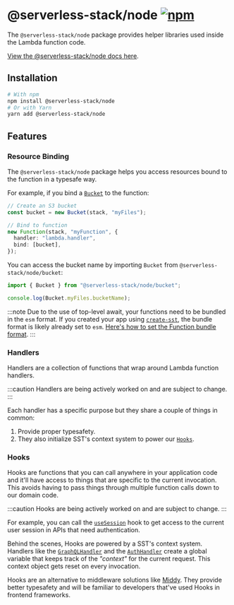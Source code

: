 # @serverless-stack/node [![npm](https://img.shields.io/npm/v/@serverless-stack/node.svg?style=flat-square)](https://www.npmjs.com/package/@serverless-stack/node)

The `@serverless-stack/node` package provides helper libraries used inside the Lambda function code.

[View the @serverless-stack/node docs here](https://docs.sst.dev/packages/clients).

## Installation

```bash
# With npm
npm install @serverless-stack/node
# Or with Yarn
yarn add @serverless-stack/node
```

## Features

### Resource Binding

The `@serverless-stack/node` package helps you access resources bound to the function in a typesafe way.

For example, if you bind a [`Bucket`](https://docs.sst.dev/constructs/Bucket.md) to the function:

```ts
// Create an S3 bucket
const bucket = new Bucket(stack, "myFiles");

// Bind to function
new Function(stack, "myFunction", {
  handler: "lambda.handler",
  bind: [bucket],
});
```

You can access the bucket name by importing `Bucket` from `@serverless-stack/node/bucket`:

```ts
import { Bucket } from "@serverless-stack/node/bucket";

console.log(Bucket.myFiles.bucketName);
```

:::note
Due to the use of top-level await, your functions need to be bundled in the `esm` format. If you created your app using [`create-sst`](https://docs.sst.dev/packages/create-sst.md), the bundle format is likely already set to `esm`. [Here's how to set the Function bundle format](https://docs.sst.dev/constructs/Function.md#format).
:::

### Handlers

Handlers are a collection of functions that wrap around Lambda function handlers.

:::caution
Handlers are being actively worked on and are subject to change.
:::

Each handler has a specific purpose but they share a couple of things in common:

1. Provide proper typesafety.
2. They also initialize SST's context system to power our [`Hooks`](#hooks).

### Hooks

Hooks are functions that you can call anywhere in your application code and it'll have access to things that are specific to the current invocation. This avoids having to pass things through multiple function calls down to our domain code.

:::caution
Hooks are being actively worked on and are subject to change.
:::

For example, you can call the [`useSession`](https://docs.sst.dev/clients/auth.md#usesession) hook to get access to the current user session in APIs that need authentication.

Behind the scenes, Hooks are powered by a SST's context system. Handlers like the [`GraphQLHandler`](https://docs.sst.dev/clients/graphql.md#graphqlhandler) and the [`AuthHandler`](https://docs.sst.dev/clients/auth.md#authhandler) create a global variable that keeps track of the _"context"_ for the current request. This context object gets reset on every invocation.

Hooks are an alternative to middleware solutions like [Middy](https://middy.js.org). They provide better typesafety and will be familiar to developers that've used Hooks in frontend frameworks.
